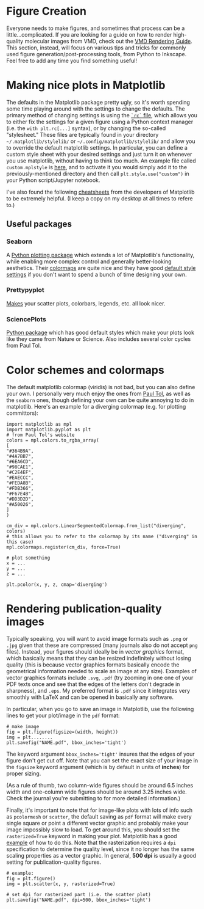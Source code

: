 # Figure Creation
Everyone needs to make figures, and sometimes that process can be a little...complicated. If you are looking for a guide on how to render high-quality molecular images from VMD, check out the [VMD Rendering Guide](/display/thecookbook/VMD+Rendering+Guide). This section, instead, will focus on various tips and tricks for commonly used figure generation/post-processing tools, from Python to Inkscape. Feel free to add any time you find something useful! 

Making nice plots in Matplotlib
===============================

The defaults in the Matplotlib package pretty ugly, so it's worth spending some time playing around with the settings to change the defaults.
The primary method of changing settings is using the [`` `rc` `` file](https://matplotlib.org/3.5.0/tutorials/introductory/customizing.html), which allows you to either fix the settings for a given figure using a Python context manager (i.e. the `with plt.rc[...]` syntax), or by changing the so-called "stylesheet." These files are typically found in your directory `~/.matplotlib/stylelib/` or `~/.config/matplotlib/stylelib/` and allow you to override the default matplotlib settings. In particular, you can define a custom style sheet with your desired settings and just turn it on whenever you use matplotlib, without having to think too much. An example file called `custom.mplstyle` is [here](./files/custom.mplstyle), and to activate it you would simply add it to the previously-mentioned directory and then call `plt.style.use("custom")` in your Python script/Jupyter notebook.

I've also found the following [cheatsheets](https://github.com/matplotlib/cheatsheets) from the developers of Matplotlib to be extremely helpful. (I keep a copy on my desktop at all times to refere to.)

Useful packages
---------------

### Seaborn

A [Python plotting package](https://seaborn.pydata.org/index.html) which extends a lot of Matplotlib's functionality, while enabling more complex control and generally better-looking aesthetics. Their [colormaps](https://seaborn.pydata.org/tutorial/color_palettes.html) are quite nice and they have good [default style settings](https://seaborn.pydata.org/tutorial/aesthetics.html) if you don't want to spend a bunch of time designing your own.

### Prettypyplot

[Makes](https://gitlab.com/braniii/prettypyplot) your scatter plots, colorbars, legends, etc. all look nicer.

### SciencePlots

[Python package](https://github.com/garrettj403/SciencePlots) which has good default styles which make your plots look like they came from Nature or Science. Also includes several color cycles from Paul Tol.

Color schemes and colormaps
===========================

The default matplotlib colormap (viridis) is not bad, but you can also define your own. I personally very much enjoy the ones from [Paul Tol](https://personal.sron.nl/~pault/), as well as the `seaborn` ones, though defining your own can be quite annoying to do in matplotlib. Here's an example for a diverging colormap (e.g. for plotting committors):
    
    import matplotlib as mpl
    import matplotlib.pyplot as plt
    # from Paul Tol's website
    colors = mpl.colors.to_rgba_array(
    [
    "#364B9A",
    "#4A7BB7",
    "#6EA6CD",
    "#98CAE1",
    "#C2E4EF",
    "#EAECCC",
    "#FEDA8B",
    "#FDB366",
    "#F67E4B",
    "#DD3D2D",
    "#A50026",
    ]
    )
    
    cm_div = mpl.colors.LinearSegmentedColormap.from_list("diverging", colors)
    # this allows you to refer to the colormap by its name ("diverging" in this case)
    mpl.colormaps.register(cm_div, force=True)  
    
    # plot something
    x = ...
    y = ...
    z = ...
    
    plt.pcolor(x, y, z, cmap='diverging')


# Rendering publication-quality images
Typically speaking, you will want to avoid image formats such as `.png` or `.jpg` given that these are compressed (many journals also do not accept `png` files).
Instead, your figures should ideally be in *vector graphics* format, which basically means that they can be resized indefinitely without losing quality (this is because vector graphics formats basically encode the geometrical information needed to scale an image at any size).
Examples of vector graphics formats include `.svg`, `.pdf` (try zooming in one one of your PDF texts once and see that the edges of the letters don't degrade in sharpness), and `.eps`. 
My preferred format is `.pdf` since it integrates very smoothly with LaTeX and can be opened in basically any software.

In particular, when you go to save an image in Matplotlib, use the following lines to get your plot/image in the `pdf` format:
```
# make image 
fig = plt.figure(figsize=(width, height))
img = plt........
plt.savefig("NAME.pdf", bbox_inches='tight')
```
The keyword argument `bbox_inches='tight'` insures that the edges of your figure don't get cut off.
Note that you can set the exact size of your image in the `figsize` keyword argument (which is by default in units of **inches**) for proper sizing.

(As a rule of thumb, two column-wide figures should be around 6.5 inches width and one-column wide figures should be around 3.25 inches wide. Check the journal you're submitting to for more detailed information.)

Finally, it's important to note that for image-like plots with lots of info such as `pcolormesh` or `scatter`, the default saving as `pdf` format will make every single square or point a different vector graphic and probably make your image impossibly slow to load.
To get around this, you should set the `rasterized=True` keyword in making your plot.
Matplotlib has a good [example](https://matplotlib.org/stable/gallery/misc/rasterization_demo.html) of how to do this.
Note that the rasterization requires a `dpi` specification to determine the quality level, since it no longer has the same scaling properties as a vector graphic.
In general, **500 dpi** is usually a good setting for publication-quality figures.

```
# example:
fig = plt.figure()
img = plt.scatter(x, y, rasterized=True)

# set dpi for rasterized part (i.e. the scatter plot)
plt.savefig("NAME.pdf", dpi=500, bbox_inches='tight')
```